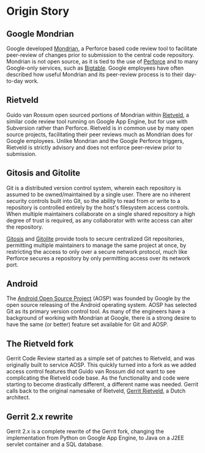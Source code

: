 # Origin Story

## Google Mondrian

Google developed [Mondrian], a Perforce based code review tool to
facilitate peer-review of changes prior to submission to the central
code repository.  Mondrian is not open source, as it is tied to the
use of [Perforce] and to many Google-only services, such as
[Bigtable].  Google employees have often described how useful Mondrian
and its peer-review process is to their day-to-day work.

[Mondrian]: https://www.youtube.com/watch?v=sMql3Di4Kgc
[Perforce]: http://www.perforce.com/
[Bigtable]: http://research.google.com/archive/bigtable.html
[Rietveld]: https://github.com/rietveld-codereview/rietveld

## Rietveld

Guido van Rossum open sourced portions of Mondrian within [Rietveld],
a similar code review tool running on Google App Engine, but for use
with Subversion rather than Perforce.  Rietveld is in common use by
many open source projects, facilitating their peer reviews much as
Mondrian does for Google employees.  Unlike Mondrian and the Google
Perforce triggers, Rietveld is strictly advisory and does not enforce
peer-review prior to submission.

## Gitosis and Gitolite

Git is a distributed version control system, wherein each repository
is assumed to be owned/maintained by a single user.  There are no
inherent security controls built into Git, so the ability to read from
or write to a repository is controlled entirely by the host's
filesystem access controls.  When multiple maintainers collaborate on
a single shared repository a high degree of trust is required, as any
collaborator with write access can alter the repository.

[Gitosis] and [Gitolite] provide tools to secure centralized Git
repositories, permitting multiple maintainers to manage the same
project at once, by restricting the access to only over a secure
network protocol, much like Perforce secures a repository by only
permitting access over its network port.

[Gitosis]: https://github.com/tv42/gitosis
[Gitolite]: http://gitolite.com/gitolite/index.html

## Android

The [Android Open Source Project][AOSP] (AOSP) was founded by Google
by the open source releasing of the Android operating system.  AOSP
has selected Git as its primary version control tool.  As many of the
engineers have a background of working with Mondrian at Google, there
is a strong desire to have the same (or better) feature set available
for Git and AOSP.

[AOSP]: http://source.android.com/

## The Rietveld fork

Gerrit Code Review started as a simple set of patches to Rietveld, and
was originally built to service AOSP.  This quickly turned into a fork
as we added access control features that Guido van Rossum did not want
to see complicating the Rietveld code base.  As the functionality and
code were starting to become drastically different, a different name
was needed.  Gerrit calls back to the original namesake of Rietveld,
[Gerrit Rietveld](http://en.wikipedia.org/wiki/Gerrit_Rietveld), a
Dutch architect.

## Gerrit 2.x rewrite

Gerrit 2.x is a complete rewrite of the Gerrit fork, changing the
implementation from Python on Google App Engine, to Java on a J2EE
servlet container and a SQL database.
